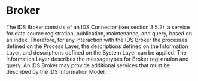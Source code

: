 # Broker

The IDS Broker consists of an IDS Connector (see section 3.5.2), a service for data source registration, publication,
maintenance, and query, based on an index. Therefore, for any interaction with the IDS Broker the processes defined on the Process Layer, the descriptions defined on the Information Layer, and descriptions defined on the System Layer can be applied. The Information Layer describes the messagetypes for Broker registration and query. An IDS Broker may provide additional services that must be described by the IDS Information Model.
